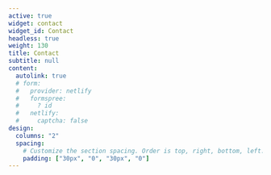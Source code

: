 ```yaml
---
active: true
widget: contact
widget_id: Contact
headless: true
weight: 130
title: Contact
subtitle: null
content:
  autolink: true
  # form:
  #   provider: netlify
  #   formspree:
  #     ? id
  #   netlify:
  #     captcha: false
design:
  columns: "2"
  spacing:
    # Customize the section spacing. Order is top, right, bottom, left.
    padding: ["30px", "0", "30px", "0"]
---
```

<!--StartFragment-->

<!--
Mail: [yzhang98@connect.hku.hk](mailto:yzhang98@connect.hku.hk)

Phone: (852) 5483 1981

Address: The University of Hong Kong, Pokfulam, Hong Kong SAR, China 
-->

<!--EndFragment-->